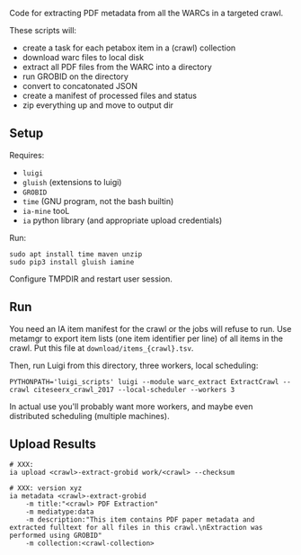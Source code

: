 
Code for extracting PDF metadata from all the WARCs in a targeted crawl.

These scripts will:
- create a task for each petabox item in a (crawl) collection
- download warc files to local disk
- extract all PDF files from the WARC into a directory
- run GROBID on the directory
- convert to concatonated JSON
- create a manifest of processed files and status
- zip everything up and move to output dir

## Setup

Requires:

- `luigi`
- `gluish` (extensions to luigi)
- `GROBID`
- `time` (GNU program, not the bash builtin)
- `ia-mine` tooL
- `ia` python library (and appropriate upload credentials)

Run:

    sudo apt install time maven unzip
    sudo pip3 install gluish iamine

Configure TMPDIR and restart user session.

## Run

You need an IA item manifest for the crawl or the jobs will refuse to run. Use
metamgr to export item lists (one item identifier per line) of all items in the
crawl. Put this file at `download/items_{crawl}.tsv`.

Then, run Luigi from this directory, three workers, local scheduling:

    PYTHONPATH='luigi_scripts' luigi --module warc_extract ExtractCrawl --crawl citeseerx_crawl_2017 --local-scheduler --workers 3

In actual use you'll probably want more workers, and maybe even distributed
scheduling (multiple machines).

## Upload Results

    # XXX:
    ia upload <crawl>-extract-grobid work/<crawl> --checksum

    # XXX: version xyz
    ia metadata <crawl>-extract-grobid
        -m title:"<crawl> PDF Extraction"
        -m mediatype:data
        -m description:"This item contains PDF paper metadata and extracted fulltext for all files in this crawl.\nExtraction was performed using GROBID"
        -m collection:<crawl-collection>

